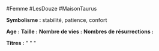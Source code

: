 #Femme #LesDouze #MaisonTaurus

**Symbolisme :** stabilité, patience, confort

**Age :**
**Taille :**
**Nombre de vies :**
**Nombres de résurrections :**

**Titres :** 
"
"
"

